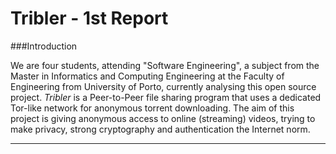 # Tribler - 1st Report

###Introduction

We are four students, attending "Software Engineering", a subject from the Master in Informatics and Computing Engineering at the Faculty of Engineering from University of Porto, currently analysing this open source project.
_Tribler_ is a Peer-to-Peer file sharing program that uses a dedicated Tor-like network for anonymous torrent downloading. The aim of this project is giving anonymous access to online (streaming) videos, trying to make privacy, strong cryptography and authentication the Internet norm.

****


